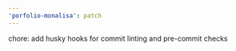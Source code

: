 ```yaml
---
'porfolio-monalisa': patch
---
```


chore: add husky hooks for commit linting and pre-commit checks
